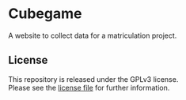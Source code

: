 Cubegame
========

A website to collect data for a matriculation project.

## License
This repository is released under the GPLv3 license.  
Please see the [license file](LICENSE) for further information.
